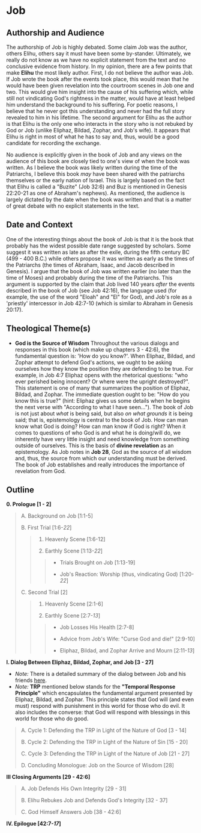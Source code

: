# Job

## Authorship and Audience
The authorship of Job is highly debated. Some claim Job was the author, others Elihu, others say it must have been some by-stander. Ultimately, we really do not know as we have no explicit statement from the text and no conclusive evidence from history. In my opinion, there are a few points that make **Elihu** the most likely author. First, I do not believe the author was Job. If Job wrote the book after the events took place, this would mean that he would have been given revelation into the courtroom scenes in Job one and two. This would give him insight into the cause of his suffering which, while still not vindicating God's rightness in the matter, would have at least helped him understand the background to his suffering. For poetic reasons, I believe that he never got this understanding and never had the full story revealed to him in his lifetime. The second argument for Elihu as the author is that Elihu is the only one who interacts in the story who is not rebuked by God or Job (unlike Eliphaz, Bildad, Zophar, and Job's wife). It appears that Elihu is right in most of what he has to say and, thus, would be a good candidate for recording the exchange.

No audience is explicitly given in the book of Job and any views on the audience of this book are closely tied to one's view of when the book was written. As I believe the book was likely written during the time of the Patriarchs, I believe this book *may* have been shared with the patriarchs themselves or the early nation of Israel. This is largely based on the fact that Elihu is called a "Buzite" (Job 32:6) and Buz is mentioned in Genesis 22:20-21 as one of Abraham's nephews). As mentioned, the audience is largely dictated by the date when the book was written and that is a matter of great debate with no explicit statements in the text.

## Date and Context
One of the interesting things about the book of Job is that it is the book that probably has the widest possible date range suggested by scholars. Some suggest it was written as late as after the exile, during the fifth century BC (499 - 400 B.C.) while others propose it was written as early as the times of the Patriarchs (the times of Abraham, Isaac, and Jacob described in Genesis). I argue that the book of Job was written earlier (no later than the time of Moses) and probably during the time of the Patriarchs. This argument is supported by the claim that Job lived 140 years *after* the events described in the book of Job (see Job 42:16), the language used (for example, the use of the word "Eloah" and "El" for God), and Job's role as a 'priestly' intercessor in Job 42:7-10 (which is similar to Abraham in Genesis 20:17).

## Theological Theme(s)
- **God is the Source of Wisdom** Throughout the various dialogs and responses in this book (which make up chapters 3 - 42:6), the fundamental question is: 'How do you know?'. When Eliphaz, Bildad, and Zophar attempt to defend God's actions, we ought to be asking ourselves how they know the position they are defending to be true. For example, in Job 4:7 Eliphaz opens with the rhetorical questions: "who ever perished being innocent? Or where were the upright destroyed?". This statement is one of many that summarizes the position of Eliphaz, Bildad, and Zophar. The immediate question ought to be: "How do you know this is true?" (hint: Eliphaz gives us some details when he begins the next verse with "According to what I have seen..."). The book of Job is not just about *what* is being said, but also *on what grounds* it is being said; that is, epistemology is central to the book of Job. How can man know what God is doing? How can man know if God is right? When it comes to questions of who God is and what he is doing/will do, we inherently have very little insight and need knowledge from something outside of ourselves. This is the basis of **divine revelation** as an epistemology. As Job notes in **Job 28**, God as the source of all wisdom and, thus, the source from which our understanding must be derived. The book of Job establishes and really introduces the importance of revelation from God.

## Outline
**0. Prologue  [1 - 2]**

  > A. Background on Job  [1:1-5]
  > 
  > B. First Trial  [1:6-*22*]
  > 
  > > 1. Heavenly Scene  [1:6-12]
  > > 
  > > 2. Earthly Scene  [1:13-*22*]
  > > 
  > > > - Trials Brought on Job [1:13-19]
  > > > 
  > > > - Job's Reaction: Worship (thus, vindicating God) [1:20-*22*]
  > 
  > C. Second Trial  [2]
  > 
  > > 1. Heavenly Scene  [2:1-6]
  > > 
  > > 2. Earthly Scene  [2:7-*13*]
  > > 
  > > > - Job Losses His Health [2:7-8]
  > > > 
  > > > - Advice from Job's Wife: "Curse God and die!" [2:9-10]
  > > > 
  > > > - Eliphaz, Bildad, and Zophar Arrive and Mourn [2:11-*13*]

**I. Dialog Between Eliphaz, Bildad, Zophar, and Job  [3 - 27]**

  - *Note:* There is a detailed summary of the dialog between Job and his friends [here](old_testament/wisdom_literature/job_summary.md).
  - *Note:* **TRP** mentioned below stands for the **"Temporal Response Principle"** which encapsulates the fundamental argument presented by Eliphaz, Bildad, and Zophar. This principle states that God will (and even must) respond with punishment in this world for those who do evil. It also includes the converse: that God will respond with blessings in this world for those who do good.

  > A. Cycle 1: Defending the TRP in Light of the Nature of God  [3 - 14]
  > 
  > B. Cycle 2: Defending the TRP in Light of the Nature of Sin  [15 - 20]
  > 
  > C. Cycle 3: Defending the TRP in Light of the Nature of Job  [21 - 27]
  > 
  > D. Concluding Monologue: Job on the Source of Wisdom  [28]

**III Closing Arguments  [29 - 42:6]**

  > A. Job Defends His Own Integrity  [29 - 31]
  > 
  > B. Elihu Rebukes Job and Defends God's Integrity  [32 - 37]
  > 
  > C. God Himself Answers Job  [38 - 42:6]

**IV. Epilogue  [42:7-*17*]**
